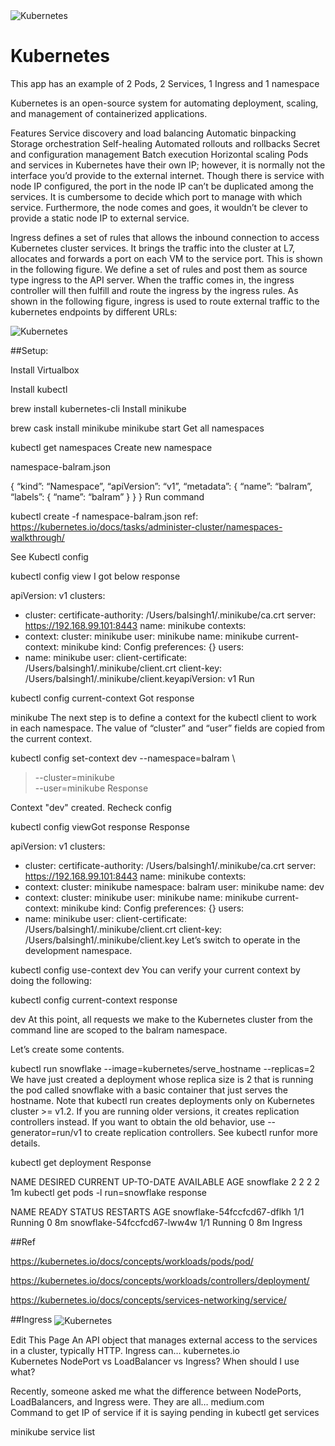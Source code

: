 
<img src="https://www.isotoma.com/blog/wp-content/uploads/2017/10/kubernetes-logo.png" alt="Kubernetes" align="center" />

# Kubernetes
This app has an example of 2 Pods, 2 Services, 1 Ingress and 1 namespace

Kubernetes is an open-source system for automating deployment, scaling, and management of containerized applications.

Features
Service discovery and load balancing
Automatic binpacking
Storage orchestration
Self-healing
Automated rollouts and rollbacks
Secret and configuration management
Batch execution
Horizontal scaling
Pods and services in Kubernetes have their own IP; however, it is normally not the interface you’d provide to the external internet. Though there is service with node IP configured, the port in the node IP can’t be duplicated among the services. It is cumbersome to decide which port to manage with which service. Furthermore, the node comes and goes, it wouldn’t be clever to provide a static node IP to external service.

Ingress defines a set of rules that allows the inbound connection to access Kubernetes cluster services. It brings the traffic into the cluster at L7, allocates and forwards a port on each VM to the service port. This is shown in the following figure. We define a set of rules and post them as source type ingress to the API server. When the traffic comes in, the ingress controller will then fulfill and route the ingress by the ingress rules. As shown in the following figure, ingress is used to route external traffic to the kubernetes endpoints by different URLs:

<img src="https://cdn-images-1.medium.com/max/1600/1*-d-7LLh7WDeqn6Gudc929w.png" alt="Kubernetes" align="center" />

##Setup:

Install Virtualbox

Install kubectl

brew install kubernetes-cli
Install minikube

brew cask install minikube
minikube start
Get all namespaces

kubectl get namespaces
Create new namespace

namespace-balram.json

{
 “kind”: “Namespace”,
 “apiVersion”: “v1”,
 “metadata”: {
 “name”: “balram”,
 “labels”: {
 “name”: “balram”
 }
 }
}
Run command

kubectl create -f namespace-balram.json
ref: https://kubernetes.io/docs/tasks/administer-cluster/namespaces-walkthrough/

See Kubectl config

kubectl config view
I got below response

apiVersion: v1
clusters:
- cluster:
certificate-authority: /Users/balsingh1/.minikube/ca.crt
server: https://192.168.99.101:8443
name: minikube
contexts:
- context:
cluster: minikube
user: minikube
name: minikube
current-context: minikube
kind: Config
preferences: {}
users:
- name: minikube
user:
client-certificate: /Users/balsingh1/.minikube/client.crt
client-key: /Users/balsingh1/.minikube/client.keyapiVersion: v1
Run

kubectl config current-context
Got response

minikube
The next step is to define a context for the kubectl client to work in each namespace. The value of “cluster” and “user” fields are copied from the current context.

kubectl config set-context dev --namespace=balram \
>   --cluster=minikube \
>   --user=minikube
Response

Context "dev" created.
Recheck config

kubectl config viewGot response
Response

apiVersion: v1
clusters:
- cluster:
certificate-authority: /Users/balsingh1/.minikube/ca.crt
server: https://192.168.99.101:8443
name: minikube
contexts:
- context:
cluster: minikube
namespace: balram
user: minikube
name: dev
- context:
cluster: minikube
user: minikube
name: minikube
current-context: minikube
kind: Config
preferences: {}
users:
- name: minikube
user:
client-certificate: /Users/balsingh1/.minikube/client.crt
client-key: /Users/balsingh1/.minikube/client.key
Let’s switch to operate in the development namespace.

kubectl config use-context dev
You can verify your current context by doing the following:

kubectl config current-context
response

dev
At this point, all requests we make to the Kubernetes cluster from the command line are scoped to the balram namespace.

Let’s create some contents.

kubectl run snowflake --image=kubernetes/serve_hostname --replicas=2
We have just created a deployment whose replica size is 2 that is running the pod called snowflake with a basic container that just serves the hostname. Note that kubectl run creates deployments only on Kubernetes cluster >= v1.2. If you are running older versions, it creates replication controllers instead. If you want to obtain the old behavior, use --generator=run/v1 to create replication controllers. See kubectl runfor more details.

kubectl get deployment
Response

NAME        DESIRED   CURRENT   UP-TO-DATE   AVAILABLE   AGE
snowflake   2         2         2            2           1m
kubectl get pods -l run=snowflake
response

NAME                         READY   STATUS    RESTARTS   AGE
snowflake-54fccfcd67-dflkh   1/1     Running   0          8m
snowflake-54fccfcd67-lww4w   1/1     Running   0          8m
Ingress


##Ref

https://kubernetes.io/docs/concepts/workloads/pods/pod/

https://kubernetes.io/docs/concepts/workloads/controllers/deployment/

https://kubernetes.io/docs/concepts/services-networking/service/

##Ingress
<img src="https://cdn-images-1.medium.com/max/1600/1*Vec29Sq5PJaUPhoj6jBmtg.png" alt="Kubernetes" align="center" />


Edit This Page An API object that manages external access to the services in a cluster, typically HTTP. Ingress can…
kubernetes.io	
Kubernetes NodePort vs LoadBalancer vs Ingress? When should I use what?

Recently, someone asked me what the difference between NodePorts, LoadBalancers, and Ingress were. They are all…
medium.com	
Command to get IP of service if it is saying pending in kubectl get services

minikube service list
